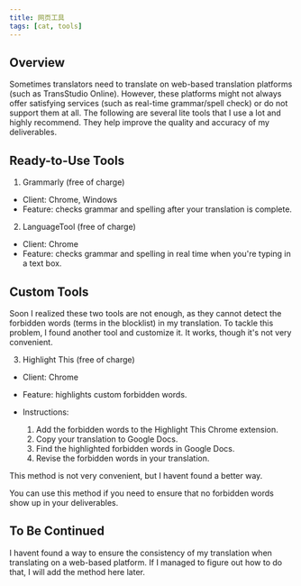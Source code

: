 ```yaml
---
title: 网页工具
tags: [cat, tools]
---
```


## Overview

Sometimes translators need to translate on web-based translation platforms (such as TransStudio Online). However, these platforms might not always offer satisfying services (such as real-time grammar/spell check) or do not support them at all. The following are several lite tools that I use a lot and highly recommend. They help improve the quality and accuracy of my deliverables.

## Ready-to-Use Tools

1. Grammarly (free of charge)
- Client: Chrome, Windows
- Feature: checks grammar and spelling after your translation is complete.

2. LanguageTool (free of charge)
- Client: Chrome
- Feature: checks grammar and spelling in real time when you're typing in a text box.

## Custom Tools

Soon I realized these two tools are not enough, as they cannot detect the forbidden words (terms in the blocklist) in my translation. To tackle this problem, I found another tool and customize it. It works, though it's not very convenient.

3. Highlight This (free of charge)
- Client: Chrome
- Feature: highlights custom forbidden words.
- Instructions:

    1.  Add the forbidden words to the Highlight This Chrome extension.
    2.  Copy your translation to Google Docs.
    3.  Find the highlighted forbidden words in Google Docs.
    4.  Revise the forbidden words in your translation.

This method is not very convenient, but I havent found a better way.

You can use this method if you need to ensure that no forbidden words show up in your deliverables.

## To Be Continued

I havent found a way to ensure the consistency of my translation when translating on a web-based platform. If I managed to figure out how to do that, I will add the method here later.
